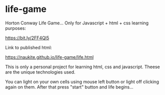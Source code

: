 # life-game
Horton Conway Life Game... Only for Javascript + html + css learning purposes:

<a>https://bit.ly/2FF4Ql5</a>

Link to published html:

<a>https://naukite.github.io/life-game/life.html</a>

This is only a personal project for learning html, css and javascript. Theese are the unique technologies used.

You can light on your own cells using mouse left button or light off clicking again on them. After that press "start" button
and life begins...





